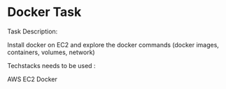 # Docker Task


Task Description:

Install docker on EC2 and explore the docker commands (docker images, containers, volumes, network)

Techstacks needs to be used : 

AWS EC2
Docker

